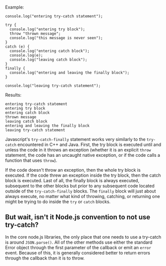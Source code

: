Example:

    console.log("entering try-catch statement");

    try {
      console.log("entering try block");
      throw "thrown message";
      console.log("this message is never seen");
    }
    catch (e) {
      console.log("entering catch block");
      console.log(e);
      console.log("leaving catch block");
    }
    finally {
      console.log("entering and leaving the finally block");
    }

    console.log("leaving try-catch statement");

Results:

    entering try-catch statement
    entering try block
    entering catch block
    thrown message
    leaving catch block
    entering and leaving the finally block
    leaving try-catch statement

Javascript's `try-catch-finally` statement works very similarly to the `try-catch` encountered in C++ and Java.  First, the try block is executed until and unless the code in it throws an exception (whether it is an explicit `throw` statement, the code has an uncaught native exception, or if the code calls a function that uses `throw`). 

If the code doesn't throw an exception, then the whole try block is executed. If the code threw an exception inside the try block, then the catch block is executed.  Last of all, the finally block is always executed, subsequent to the other blocks but prior to any subsequent code located outside of the `try-catch-finally` blocks.  The `finally` block will just about always execute, no matter what kind of throwing, catching, or returning one might be trying to do inside the `try` or `catch` blocks.

## But wait, isn't it Node.js convention to not use try-catch?

In the core node.js libraries, the only place that one needs to use a try-catch is around `JSON.parse()`. All of the other methods use either the standard Error object through the first parameter of the callback or emit an `error` event. Because of this, it is generally considered better to return errors through the callback than it is to throw. <link to error callback article>
